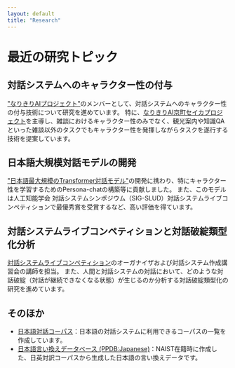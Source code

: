 ```yaml
---
layout: default
title: "Research"
---
```


# 最近の研究トピック

## 対話システムへのキャラクター性の付与
["なりきりAIプロジェクト"](https://narikiri-qa.jp/)のメンバーとして、対話システムへのキャラクター性の付与技術について研究を進めています。
特に、[なりきりAI京町セイカプロジェクト](https://www.rd.ntt/cs/event/openhouse/2020/exhibition13/index.html)を主導し、雑談におけるキャラクター性のみでなく、観光案内や知識QAといった雑談以外のタスクでもキャラクター性を発揮しながらタスクを遂行する技術を提案しています。

## 日本語大規模対話モデルの開発
["日本語最大規模のTransformer対話モデル"](https://group.ntt/jp/topics/2021/09/30/transformer.html)の開発に携わり、特にキャラクター性を学習するためのPersona-chatの構築等に貢献しました。
また、このモデルは人工知能学会 対話システムシンポジウム（SIG-SLUD）対話システムライブコンペティションで最優秀賞を受賞するなど、高い評価を得ています。

## 対話システムライブコンペティションと対話破綻類型化分析
[対話システムライブコンペティション](https://dialog-system-live-competition.github.io/dslc3/lecture.html)のオーガナイザおよび対話システム作成講習会の講師を担当。
また、人間と対話システムの対話において、どのような対話破綻（対話が継続できなくなる状態）が生じるのか分析する対話破綻類型化の研究を進めています。

## そのほか
- [日本語対話コーパス](/dialogue_corpus.html)：日本語の対話システムに利用できるコーパスの一覧を作成しています。
- [日本語言い換えデータベース (PPDB:Japanese)](https://ahcweb01.naist.jp/old/resource/jppdb/)：NAIST在籍時に作成した、日英対訳コーパスから生成した日本語の言い換えデータです。